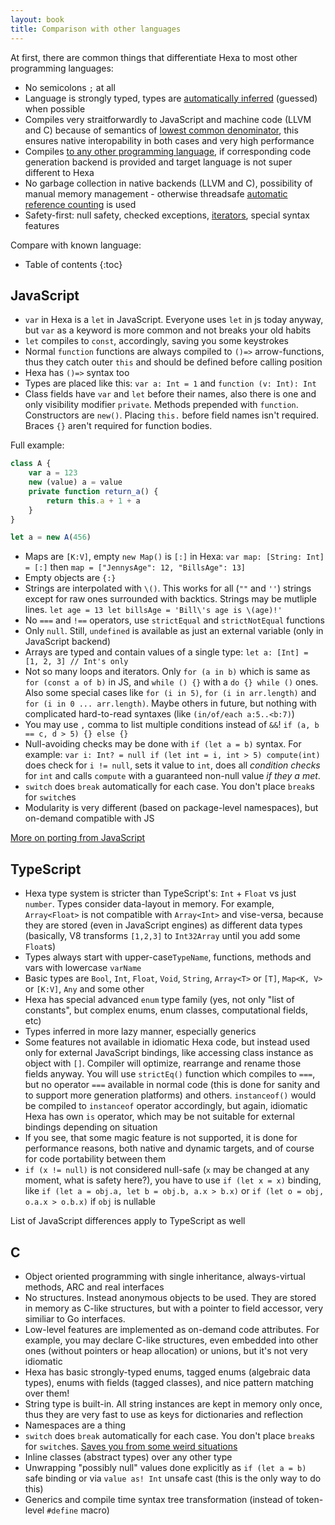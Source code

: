 ```yaml
---
layout: book
title: Comparison with other languages
---
```


At first, there are common things that differentiate Hexa to most other programming languages:

- No semicolons `;` at all
- Language is strongly typed, types are [automatically inferred](https://en.wikipedia.org/wiki/Type_inference) (guessed) when possible
- Compiles very straitforwardly to JavaScript and machine code (LLVM and C) because of semantics of [lowest common denominator](https://en.wikipedia.org/wiki/Lowest_common_denominator_(computers)),
this ensures native interopability in both cases and very high performance
- Compiles [to any other programming language](https://en.wikipedia.org/wiki/Source-to-source_compiler), if corresponding code generation backend is provided and target language is not super
different to Hexa
- No garbage collection in native backends (LLVM and C), possibility of manual memory management - otherwise 
threadsafe [automatic reference counting](https://en.wikipedia.org/wiki/Automatic_Reference_Counting) is used
- Safety-first: null safety, checked exceptions, [iterators](https://en.wikipedia.org/wiki/Iterator), special syntax features


Compare with known language:


* Table of contents
{:toc}

## JavaScript

- `var` in Hexa is a `let` in JavaScript. Everyone uses `let` in js today anyway, but `var` as a keyword is more common and not breaks your old habits
- `let` compiles to `const`, accordingly, saving you some keystrokes
- Normal `function` functions are always compiled to `()=>` arrow-functions, thus they catch outer `this`
and should be defined before calling position
- Hexa has `()=>` syntax too
- Types are placed like this: `var a: Int = 1` and `function (v: Int): Int`
- Class fields have `var` and `let` before their names, also there is one and only visibility modifier `private`.
Methods prepended with `function`. Constructors are `new()`. Placing `this.` before field names isn't required. 
Braces `{}` aren't required for function bodies.

Full example:

```js
class A {
    var a = 123
    new (value) a = value
    private function return_a() {
        return this.a + 1 + a
    }
}

let a = new A(456)
```

- Maps are `[K:V]`, empty `new Map()` is `[:]` in Hexa: `var map: [String: Int] = [:]` then `map = ["JennysAge": 12, "BillsAge": 13]`
- Empty objects are `{:}`
- Strings are interpolated with `\()`. This works for all (`""` and `''`) strings except for raw ones surrounded with backtics.
Strings may be mutliple lines. `let age = 13 let billsAge = 'Bill\'s age is \(age)!'`
- No `===` and `!==` operators, use `strictEqual` and `strictNotEqual` functions
- Only `null`. Still, `undefined` is available as just an external variable (only in JavaScript backend)
- Arrays are typed and contain values of a single type: `let a: [Int] = [1, 2, 3] // Int's only`
- Not so many loops and iterators. Only `for (a in b)` which is same as `for (const a of b)` in JS,
and `while () {}` with a `do {} while ()` ones. Also some special cases like `for (i in 5)`, `for (i in arr.length)` and `for (i in 0 ... arr.length)`. Maybe others in future, but nothing with complicated hard-to-read syntaxes (like `(in/of/each a:5..<b:7)`)
- You may use `,` comma to list multiple conditions instead of `&&`! `if (a, b == c, d > 5) {} else {}`
- Null-avoiding checks may be done with `if (let a = b)` syntax.
For example: `var i: Int? = null if (let int = i, int > 5) compute(int)` does check for `i != null`, sets it value to `int`, does 
all *condition checks* for `int` and calls `compute` with a guaranteed non-null value *if they a met*.
- `switch` does `break` automatically for each case. You don't place `break`s for `switch`es
- Modularity is very different (based on package-level namespaces), but on-demand compatible with JS

[More on porting from JavaScript](https://hexalang.github.io/book/FromJavaScript.html)

## TypeScript

- Hexa type system is stricter than TypeScript's: `Int` + `Float` vs just `number`. Types consider data-layout in memory. For example,
`Array<Float>` is not compatible with `Array<Int>` and vise-versa, because they are stored (even in JavaScript engines)
as different data types (basically, V8 transforms `[1,2,3]` to `Int32Array` until you add some `Float`s)
- Types always start with upper-case`TypeName`, functions, methods and vars with lowercase `varName`
- Basic types are `Bool`, `Int`, `Float`, `Void`, `String`, `Array<T>` or `[T]`, `Map<K, V>` or `[K:V]`, `Any` and some other
- Hexa has special advanced `enum` type family (yes, not only "list of constants", but complex enums, enum classes, computational fields, etc)
- Types inferred in more lazy manner, especially generics
- Some features not available in idiomatic Hexa code, but instead used only for external JavaScript bindings, like accessing
class instance as object with `[]`. Compiler will optimize, rearrange and rename those fields anyway. You will use `strictEq()` function which compiles to `===`, but no operator `===` available in normal code (this is done for sanity and to support more generation platforms) and others. `instanceof()` would be compiled to `instanceof` operator accordingly, but again, idiomatic Hexa has own `is` operator, which may be not suitable for external bindings depending on situation
- If you see, that some magic feature is not supported, it is done for performance reasons, both native and dynamic targets, and of course for code portability between them
- `if (x != null)` is not considered null-safe (`x` may be changed at any moment, what is safety here?), you have to use `if (let x = x)`
binding, like `if (let a = obj.a, let b = obj.b, a.x > b.x)` or `if (let o = obj, o.a.x > o.b.x)` if `obj` is nullable

List of JavaScript differences apply to TypeScript as well

## C

- Object oriented programming with single inheritance, always-virtual methods, ARC and real interfaces
- No structures. Instead anonymous objects to be used. They are stored in memory as C-like structures, but with a pointer
to field accessor, very similiar to Go interfaces.
- Low-level features are implemented as on-demand code attributes. For example, you may declare C-like structures, even embedded into
other ones (without pointers or heap allocation) or unions, but it's not very idiomatic 
- Hexa has basic strongly-typed enums, tagged enums (algebraic data types), enums with fields (tagged classes), and nice pattern matching over them!
- String type is built-in. All string instances are kept in memory only once, thus they are very fast to use as keys for dictionaries
and reflection
- Namespaces are a thing
- `switch` does `break` automatically for each case. You don't place `break`s for `switch`es. [Saves you from some weird situations](https://www.phoronix.com/scan.php?page=news_item&px=Kernel-Wimplicit-fallthrough)
- Inline classes (abstract types) over any other type
- Unwrapping "possibly null" values done explicitly as `if (let a = b)` safe binding or via `value as! Int` unsafe cast (this is the only way to do this)
- Generics and compile time syntax tree transformation (instead of token-level `#define` macro)
